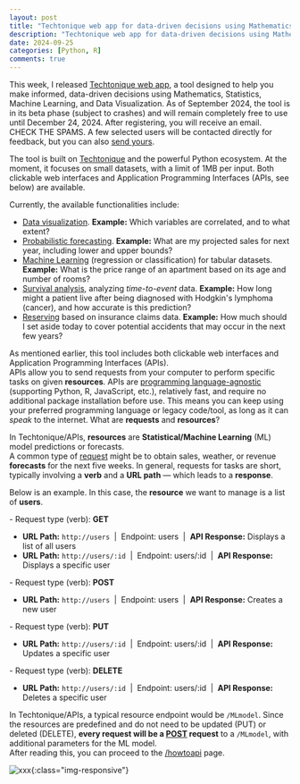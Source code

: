 ```yaml
---
layout: post
title: "Techtonique web app for data-driven decisions using Mathematics, Statistics, Machine Learning, and Data Visualization"
description: "Techtonique web app for data-driven decisions using Mathematics, Statistics, Machine Learning, and Data Visualization"
date: 2024-09-25
categories: [Python, R]
comments: true
---
```


This week, I released [Techtonique web app](https://www.techtonique.net/), a tool designed to help you make informed, data-driven decisions using Mathematics, Statistics, Machine Learning, and Data Visualization. As of September 2024, the tool is in its beta phase (subject to crashes) and will remain completely free to use until December 24, 2024. 
After registering, you will receive an email. CHECK THE SPAMS.
A few selected users will be contacted directly for feedback, but you can also [send yours](https://forms.gle/aLHoi9roQy4s5RM99).  

The tool is built on [Techtonique](https://github.com/Techtonique) and the powerful Python ecosystem. At the moment, it focuses on small datasets, with a limit of 1MB per input. Both clickable web interfaces and Application Programming Interfaces (APIs, see below) are available.

Currently, the available functionalities include:

- [Data visualization](https://en.wikipedia.org/wiki/Data_and_information_visualization). **Example:** Which variables are correlated, and to what extent?
- [Probabilistic forecasting](https://en.wikipedia.org/wiki/Probabilistic_forecasting). **Example:** What are my projected sales for next year, including lower and upper bounds?
- [Machine Learning](https://en.wikipedia.org/wiki/Machine_learning) (regression or classification) for tabular datasets. **Example:** What is the price range of an apartment based on its age and number of rooms?
- [Survival analysis](https://en.wikipedia.org/wiki/Survival_analysis), analyzing *time-to-event* data. **Example:** How long might a patient live after being diagnosed with Hodgkin's lymphoma (cancer), and how accurate is this prediction?
- [Reserving](https://en.wikipedia.org/wiki/Chain-ladder_method) based on insurance claims data. **Example:** How much should I set aside today to cover potential accidents that may occur in the next few years?

As mentioned earlier, this tool includes both clickable web interfaces and Application Programming Interfaces (APIs).  
APIs allow you to send requests from your computer to perform specific tasks on given **resources**. APIs are [programming language-agnostic](https://curlconverter.com/) (supporting Python, R, JavaScript, etc.), relatively fast, and require no additional package installation before use. This means you can keep using your preferred programming language or legacy code/tool, as long as it can *speak* to the internet.  What are **requests** and **resources**?

In Techtonique/APIs, **resources** are **Statistical/Machine Learning** (ML) model predictions or forecasts.  
A common type of [request](https://en.wikipedia.org/wiki/Representational_state_transfer) might be to obtain sales, weather, or revenue **forecasts** for the next five weeks. In general, requests for tasks are short, typically involving a **verb** and a **URL path** — which leads to a **response**.

Below is an example. In this case, the **resource** we want to manage is a list of **users**.

<p>- Request type (verb): <strong>GET</strong></p>
<ul>
    <li><strong>URL Path:</strong> <code>http://users</code> &nbsp;|&nbsp; Endpoint: users &nbsp;|&nbsp; <strong>API Response:</strong> Displays a list of all users</li>
    <li><strong>URL Path:</strong> <code>http://users/:id</code> &nbsp;|&nbsp; Endpoint: users/:id &nbsp;|&nbsp; <strong>API Response:</strong> Displays a specific user</li>
</ul>

<p>- Request type (verb): <strong>POST</strong></p>
<ul>
    <li><strong>URL Path:</strong> <code>http://users</code> &nbsp;|&nbsp; Endpoint: users &nbsp;|&nbsp; <strong>API Response:</strong> Creates a new user</li>
</ul>  

<p>- Request type (verb): <strong>PUT</strong></p>
<ul>
    <li><strong>URL Path:</strong> <code>http://users/:id</code> &nbsp;|&nbsp; Endpoint: users/:id &nbsp;|&nbsp; <strong>API Response:</strong> Updates a specific user</li>
</ul>

<p>- Request type (verb): <strong>DELETE</strong></p>
<ul>
    <li><strong>URL Path:</strong> <code>http://users/:id</code> &nbsp;|&nbsp; Endpoint: users/:id &nbsp;|&nbsp; <strong>API Response:</strong> Deletes a specific user</li>
</ul>

In Techtonique/APIs, a typical resource endpoint would be `/MLmodel`. Since the resources are predefined and do not need to be updated (PUT) or deleted (DELETE), **every request will be a [POST](https://en.wikipedia.org/wiki/Representational_state_transfer) request** to a `/MLmodel`, with additional parameters for the ML model.  
After reading this, you can proceed to the [/howtoapi](https://www.techtonique.net/howtoapi) page.


![xxx]({{base}}/images/2024-09-25/2024-09-25-image1.png){:class="img-responsive"}  